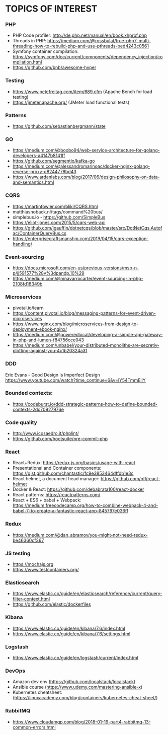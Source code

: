 # TOPICS OF INTEREST

### PHP
- PHP Code profiler: http://de.php.net/manual/en/book.xhprof.php
- Threads in PHP: https://medium.com/@rossbulat/true-php7-multi-threading-how-to-rebuild-php-and-use-pthreads-bed4243c0561
- Symfony container compilation: https://symfony.com/doc/current/components/dependency_injection/compilation.html
- https://github.com/bnb/awesome-hyper

### Testing
- https://www.petefreitag.com/item/689.cfm (Apache Bench for load testing)
- https://jmeter.apache.org/ (JMeter load functional tests)

### Patterns
- https://github.com/sebastianbergmann/state

### GO
- https://medium.com/@boobo94/web-service-architecture-for-golang-developers-a4147b8141ff
- https://github.com/segmentio/kafka-go
- https://medium.com/@alessandromarinoac/docker-nginx-golang-reverse-proxy-d8244778bd43
- https://www.ardanlabs.com/blog/2017/06/design-philosophy-on-data-and-semantics.html

### CQRS
- https://martinfowler.com/bliki/CQRS.html
- matthiasnoback.nl/tags/command%20bus/
- simplebus.io - https://github.com/SimpleBus
- https://eliot-jones.com/2015/5/cqrs-web-api
- https://github.com/jgauffin/dotnetcqs/blob/master/src/DotNetCqs.Autofac/ContainerQueryBus.cs
- https://enterprisecraftsmanship.com/2019/04/15/cqrs-exception-handling/

### Event-sourcing
- https://docs.microsoft.com/en-us/previous-versions/msp-n-p/jj591577%28v%3dpandp.10%29
- https://medium.com/@mnavarrocarter/event-sourcing-in-php-2108fd18349b

### Microservices
- pivotal.io/learn
- https://content.pivotal.io/blog/messaging-patterns-for-event-driven-microservices
- https://www.nginx.com/blog/microservices-from-design-to-deployment-ebook-nginx/
- https://medium.com/@poweredlocal/developing-a-simple-api-gateway-in-php-and-lumen-f84756cce043
- https://medium.com/unbabel/your-distributed-monoliths-are-secretly-plotting-against-you-4c1b20324a31

### DDD
Eric Evans - Good Design is Imperfect Design
https://www.youtube.com/watch?time_continue=6&v=lY54TmmEllY

### Bounded contexts:
- https://codeburst.io/ddd-strategic-patterns-how-to-define-bounded-contexts-2dc70927976e

### Code quality
- http://www.icosaedro.it/phplint/
- https://github.com/hootsuite/pre-commit-php

### React
- React+Redux: https://redux.js.org/basics/usage-with-react
- Presentational and Container components: https://gist.github.com/chantastic/fc9e3853464dffdb1e3c
- React helmet, a document head manager: https://github.com/nfl/react-helmet
- Docker & React: https://github.com/debabrata100/react-docker
- React patterns: https://reactpatterns.com/
- React + ES6 + babel + Webpack: https://medium.freecodecamp.org/how-to-combine-webpack-4-and-babel-7-to-create-a-fantastic-react-app-845797e036ff

### Redux
- https://medium.com/@dan_abramov/you-might-not-need-redux-be46360cf367

### JS testing
- https://mochajs.org
- https://www.testcontainers.org/

### Elasticsearch
- https://www.elastic.co/guide/en/elasticsearch/reference/current/query-filter-context.html
- https://github.com/elastic/dockerfiles

### Kibana
- https://www.elastic.co/guide/en/kibana/7.6/index.html
- https://www.elastic.co/guide/en/kibana/7.6/settings.html

### Logstash
- https://www.elastic.co/guide/en/logstash/current/index.html

### DevOps
- Amazon dev env (https://github.com/localstack/localstack)
- Ansible course (https://www.udemy.com/mastering-ansible-x)
- Kubernetes cheatsheet: (https://linuxacademy.com/blog/containers/kubernetes-cheat-sheet/)

### RabbitMQ
- https://www.cloudamqp.com/blog/2018-01-19-part4-rabbitmq-13-common-errors.html

